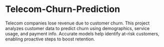 # Telecom-Churn-Prediction
Telecom companies lose revenue due to customer churn. This project analyzes customer data to predict churn using demographics, service usage, and payment info. Accurate models help identify at-risk customers, enabling proactive steps to boost retention.
